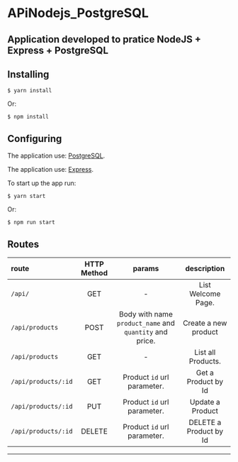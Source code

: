 # APiNodejs_PostgreSQL

## Application developed to pratice NodeJS + Express + PostgreSQL

## Installing
```
$ yarn install
```
Or:
```
$ npm install
```

## Configuring
The application use: [PostgreSQL](https://www.postgresql.org/).

The application use: [Express](https://expressjs.com/pt-br/).

To start up the app run:
```
$ yarn start
```
Or:
```
$ npm run start
```
## Routes
|route|HTTP Method|params|description
|:---|:---:|:---:|:---:
|`/api/`|GET| - |List Welcome Page.
|`/api/products`|POST|Body with name `product_name` and `quantity` and price.|Create a new product
|`/api/products`|GET| - |List all Products.
|`/api/products/:id`|GET|Product `id` url parameter.| Get a Product by Id
|`/api/products/:id`|PUT|Product `id` url parameter.| Update a Product
|`/api/products/:id`|DELETE|Product `id` url parameter.| DELETE a Product by Id

----

